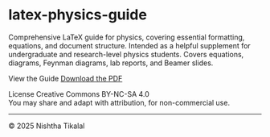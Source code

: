 # latex-physics-guide
Comprehensive LaTeX guide for physics, covering essential formatting, equations, and document structure.
Intended as a helpful supplement for undergraduate and research-level physics students. Covers equations, diagrams, Feynman diagrams, lab reports, and Beamer slides.

View the Guide
[Download the PDF](./physics-guide_tikalal.pdf)

License
Creative Commons BY-NC-SA 4.0  
You may share and adapt with attribution, for non-commercial use.

---

© 2025 Nishtha Tikalal
